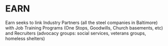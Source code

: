 EARN
====

Earn seeks to link Industry Partners (all the steel companies in Baltimore) with Job Training Programs (One Stops, Goodwills, Church basements, etc) and Recruiters (advocacy groups: social services, veterans groups, homeless shelters)

